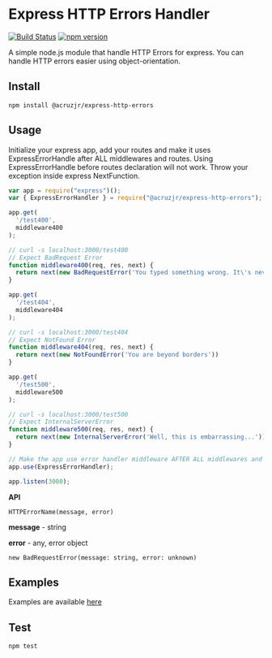 # Express HTTP Errors Handler

[![Build Status](https://travis-ci.org/juninhocruzg3/express-http-errors.svg?branch=master)](https://travis-ci.org/juninhocruzg3/express-http-errors)
[![npm version](https://badge.fury.io/js/%40acruzjr%2Fexpress-http-errors.svg)](https://badge.fury.io/js/%40acruzjr%2Fexpress-http-errors)

A simple node.js module that handle HTTP Errors for express. You can handle HTTP errors easier using object-orientation.

## Install

`npm install @acruzjr/express-http-errors`

## Usage

Initialize your express app, add your routes and make it uses ExpressErrorHandle after ALL middlewares and routes.
Using ExpressErrorHandle before routes declaration will not work.
Throw your exception inside express NextFunction.

```ts
var app = require("express")();
var { ExpressErrorHandler } = require("@acruzjr/express-http-errors");

app.get(
  '/test400',
  middleware400
);

// curl -s localhost:3000/test400
// Expect BadRequest Error
function middleware400(req, res, next) {
  return next(new BadRequestError('You typed something wrong. It\'s never late to fix it.'))
}

app.get(
  '/test404',
  middleware404
);

// curl -s localhost:3000/test404
// Expect NotFound Error
function middleware404(req, res, next) {
  return next(new NotFoundError('You are beyond borders'))
}

app.get(
  '/test500',
  middleware500
);

// curl -s localhost:3000/test500
// Expect InternalServerError
function middleware500(req, res, next) {
  return next(new InternalServerError('Well, this is embarrassing...'))
}

// Make the app use error handler middleware AFTER ALL middlewares and routes uses.
app.use(ExpressErrorHandler);

app.listen(3000);
```

**API**

`HTTPErrorName(message, error)`

**message** - string

**error** - any, error object

```
new BadRequestError(message: string, error: unknown)
```

## Examples

Examples are available [here](https://github.com/juninhocruzg3/express-http-errors/tree/master/examples)

## Test

`npm test`
